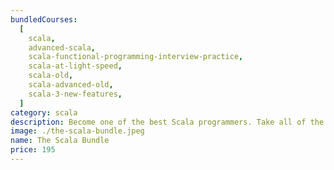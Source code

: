 ```yaml
---
bundledCourses:
  [
    scala,
    advanced-scala,
    scala-functional-programming-interview-practice,
    scala-at-light-speed,
    scala-old,
    scala-advanced-old,
    scala-3-new-features,
  ]
category: scala
description: Become one of the best Scala programmers. Take all of the above at a discount, where you have everything you need to work with Scala, from zero to master.
image: ./the-scala-bundle.jpeg
name: The Scala Bundle
price: 195
---
```

